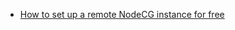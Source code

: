 - [How to set up a remote NodeCG instance for free](https://gist.github.com/LeptoFlare/70cd494e4562b7473fdb89029a4d6a87)
